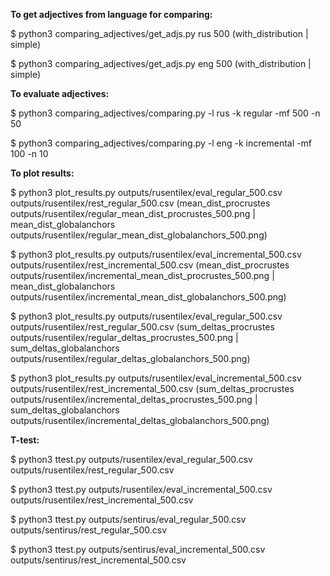**To get adjectives from language for comparing:**  

$ python3 comparing_adjectives/get_adjs.py rus 500 (with_distribution | simple)

$ python3 comparing_adjectives/get_adjs.py eng 500 (with_distribution | simple)

**To evaluate adjectives:**  

$ python3 comparing_adjectives/comparing.py -l rus -k regular -mf 500 -n 50

$ python3 comparing_adjectives/comparing.py -l eng -k incremental -mf 100 -n 10

**To plot results:**  

$ python3 plot_results.py outputs/rusentilex/eval_regular_500.csv outputs/rusentilex/rest_regular_500.csv (mean_dist_procrustes outputs/rusentilex/regular_mean_dist_procrustes_500.png | mean_dist_globalanchors outputs/rusentilex/regular_mean_dist_globalanchors_500.png)

$ python3 plot_results.py outputs/rusentilex/eval_incremental_500.csv outputs/rusentilex/rest_incremental_500.csv (mean_dist_procrustes outputs/rusentilex/incremental_mean_dist_procrustes_500.png | mean_dist_globalanchors outputs/rusentilex/incremental_mean_dist_globalanchors_500.png)

$ python3 plot_results.py outputs/rusentilex/eval_regular_500.csv outputs/rusentilex/rest_regular_500.csv (sum_deltas_procrustes outputs/rusentilex/regular_deltas_procrustes_500.png | sum_deltas_globalanchors outputs/rusentilex/regular_deltas_globalanchors_500.png)

$ python3 plot_results.py outputs/rusentilex/eval_incremental_500.csv outputs/rusentilex/rest_incremental_500.csv (sum_deltas_procrustes outputs/rusentilex/incremental_deltas_procrustes_500.png | sum_deltas_globalanchors outputs/rusentilex/incremental_deltas_globalanchors_500.png)

**T-test:**  

$ python3 ttest.py outputs/rusentilex/eval_regular_500.csv outputs/rusentilex/rest_regular_500.csv

$ python3 ttest.py outputs/rusentilex/eval_incremental_500.csv outputs/rusentilex/rest_incremental_500.csv

$ python3 ttest.py outputs/sentirus/eval_regular_500.csv outputs/sentirus/rest_regular_500.csv

$ python3 ttest.py outputs/sentirus/eval_incremental_500.csv outputs/sentirus/rest_incremental_500.csv
